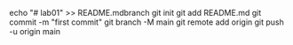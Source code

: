 echo "# lab01" >> README.mdbranch
git init 
git add README.md
git commit -m "first commit"
git branch -M main
git remote add origin 
git push -u origin main

